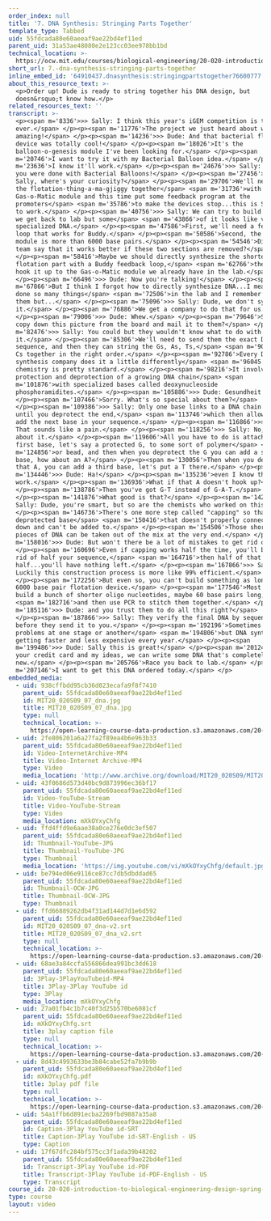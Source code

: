 ```yaml
---
order_index: null
title: '7. DNA Synthesis: Stringing Parts Together'
template_type: Tabbed
uid: 55fdcada80e60aeeaf9ae22bd4ef11ed
parent_uid: 31a53ae48080e2e123cc03ee978bb1bd
technical_location: >-
  https://ocw.mit.edu/courses/biological-engineering/20-020-introduction-to-biological-engineering-design-spring-2009/biobuilder-animations/7.-dna-synthesis-stringing-parts-together
short_url: 7.-dna-synthesis-stringing-parts-together
inline_embed_id: '64910437.dnasynthesis:stringingpartstogether76600777'
about_this_resource_text: >-
  <p>Order up! Dude is ready to string together his DNA design, but
  doesn&rsquo;t know how.</p>
related_resources_text: ''
transcript: >-
  <p><span m='8336'>>> Sally: I think this year's iGEM competition is the best
  ever.</span> </p><p><span m='11776'>The project we just heard about was
  amazing!</span> </p><p><span m='14236'>>> Dude: And that bacterial flotation
  device was totally cool!</span> </p><p><span m='18026'>It's the
  balloon-o-genesis module I've been looking for.</span> </p><p><span
  m='20746'>I want to try it with my Bacterial Balloon idea.</span> </p><p><span
  m='23636'>I know it'll work.</span> </p><p><span m='24676'>>> Sally: I thought
  you were done with Bacterial Balloons!</span> </p><p><span m='27456'>>> Dude:
  Sally, where's your curiosity?</span> </p><p><span m='29706'>We'll need to put
  the flotation-thing-a-ma-gjiggy together</span> <span m='31736'>with the
  Gas-o-Matic module and this time put some feedback program at the
  promoters</span> <span m='35786'>to make the devices stop...this is SO going
  to work.</span> </p><p><span m='40756'>>> Sally: We can try to build it when
  we get back to lab but some</span> <span m='43866'>of it looks like very
  specialized DNA.</span> </p><p><span m='47586'>First, we'll need a feedback
  loop that works for Buddy.</span> </p><p><span m='50586'>Second, the flotation
  module is more than 6000 base pairs.</span> </p><p><span m='54546'>Didn't that
  team say that it works better if these two sections are removed?</span>
  </p><p><span m='58416'>Maybe we should directly synthesize the shorter
  flotation part with a Buddy feedback loop,</span> <span m='62766'>then we can
  hook it up to the Gas-o-Matic module we already have in the lab.</span>
  </p><p><span m='66496'>>> Dude: Now you're talking!</span> </p><p><span
  m='67866'>But I think I forgot how to directly synthesize DNA...I mean we've
  done so many things</span> <span m='72506'>in the lab and I remember a lot of
  them but...</span> </p><p><span m='75096'>>> Sally: Dude, we don't synthesize
  it.</span> </p><p><span m='76886'>We get a company to do that for us.</span>
  </p><p><span m='79006'>>> Dude: Whew.</span> </p><p><span m='79646'>So do I
  copy down this picture from the board and mail it to them?</span> </p><p><span
  m='82476'>>> Sally: You could but they wouldn't know what to do with
  it.</span> </p><p><span m='85306'>We'll need to send them the exact DNA
  sequence, and then they can string the Gs, As, Ts,</span> <span m='90926'>and
  Cs together in the right order.</span> </p><p><span m='92786'>Every DNA
  synthesis company does it a little differently</span> <span m='96045'>but the
  chemistry is pretty standard.</span> </p><p><span m='98216'>It involves
  protection and deprotection of a growing DNA chain</span> <span
  m='101876'>with specialized bases called deoxynucleoside
  phosphoramidites.</span> </p><p><span m='105886'>>> Dude: Gesundheit!</span>
  </p><p><span m='107466'>Sorry. What's so special about them?</span>
  </p><p><span m='109386'>>> Sally: Only one base links to a DNA chain at a time
  until you deprotect the end,</span> <span m='113746'>which then allows you to
  add the next base in your sequence.</span> </p><p><span m='116866'>>> Dude:
  That sounds like a pain.</span> </p><p><span m='118256'>>> Sally: No, think
  about it.</span> </p><p><span m='119606'>All you have to do is attach your
  first base, let's say a protected G, to some sort of polymer</span> <span
  m='124856'>or bead, and then when you deprotect the G you can add a second
  base, how about an A?</span> </p><p><span m='130056'>Then when you deprotect
  that A, you can add a third base, let's put a T there.</span> </p><p><span
  m='134446'>>> Dude: Ha!</span> </p><p><span m='135236'>even I know that won't
  work.</span> </p><p><span m='136936'>What if that A doesn't hook up?</span>
  </p><p><span m='138786'>Then you've got G-T instead of G-A-T.</span>
  </p><p><span m='141876'>What good is that?</span> </p><p><span m='142986'>>>
  Sally: Dude, you're smart, but so are the chemists who worked on this.</span>
  </p><p><span m='146736'>There's one more step called "capping" so that any
  deprotected base</span> <span m='150416'>that doesn't properly connect is shut
  down and can't be added to.</span> </p><p><span m='154506'>Those shorter
  pieces of DNA can be taken out of the mix at the very end.</span> </p><p><span
  m='158016'>>> Dude: But won't there be a lot of mistakes to get rid of?</span>
  </p><p><span m='160696'>Even if capping works half the time, you'll be getting
  rid of half your sequence,</span> <span m='164716'>then half of that
  half...you'll have nothing left.</span> </p><p><span m='167866'>>> Sally:
  Luckily this construction process is more like 99% efficient.</span>
  </p><p><span m='172256'>But even so, you can't build something as long as this
  6000 base pair flotation device.</span> </p><p><span m='177546'>Most companies
  build a bunch of shorter oligo nucleotides, maybe 60 base pairs long,</span>
  <span m='182716'>and then use PCR to stitch them together.</span> </p><p><span
  m='185116'>>> Dude: and you trust them to do all this right?</span>
  </p><p><span m='187866'>>> Sally: They verify the final DNA by sequencing it
  before they send it to you.</span> </p><p><span m='192196'>Sometimes there are
  problems at one stage or another</span> <span m='194806'>but DNA synthesis is
  getting faster and less expensive every year.</span> </p><p><span
  m='199486'>>> Dude: Sally this is great!</span> </p><p><span m='201246'>With
  your credit card and my ideas, we can write some DNA that's completely
  new.</span> </p><p><span m='205766'>Race you back to lab.</span> </p><p><span
  m='207146'>I want to get this DNA ordered today.</span> </p>
embedded_media:
  - uid: 938cffbdd95cb36d023ecafa9f8f7410
    parent_uid: 55fdcada80e60aeeaf9ae22bd4ef11ed
    id: MIT20_020S09_07_dna.jpg
    title: MIT20_020S09_07_dna.jpg
    type: null
    technical_location: >-
      https://open-learning-course-data-production.s3.amazonaws.com/20-020-introduction-to-biological-engineering-design-spring-2009/938cffbdd95cb36d023ecafa9f8f7410_MIT20_020S09_07_dna.jpg
  - uid: 2fe806201a6a27fa2f89ea4b6e963b33
    parent_uid: 55fdcada80e60aeeaf9ae22bd4ef11ed
    id: Video-InternetArchive-MP4
    title: Video-Internet Archive-MP4
    type: Video
    media_location: 'http://www.archive.org/download/MIT20_020S09/MIT20_020S09_dna.mp4'
  - uid: 43f0686d573d40bc9d873996ec36bf17
    parent_uid: 55fdcada80e60aeeaf9ae22bd4ef11ed
    id: Video-YouTube-Stream
    title: Video-YouTube-Stream
    type: Video
    media_location: mXkOYxyChfg
  - uid: ffd4ffd9e6aae38a0ce276e0dc3ef507
    parent_uid: 55fdcada80e60aeeaf9ae22bd4ef11ed
    id: Thumbnail-YouTube-JPG
    title: Thumbnail-YouTube-JPG
    type: Thumbnail
    media_location: 'https://img.youtube.com/vi/mXkOYxyChfg/default.jpg'
  - uid: be794ed06e9116ce87cc7db5dbddad65
    parent_uid: 55fdcada80e60aeeaf9ae22bd4ef11ed
    id: Thumbnail-OCW-JPG
    title: Thumbnail-OCW-JPG
    type: Thumbnail
  - uid: ffd66889262db4f31ad144d7d1e6d592
    parent_uid: 55fdcada80e60aeeaf9ae22bd4ef11ed
    id: MIT20_020S09_07_dna-v2.srt
    title: MIT20_020S09_07_dna_v2.srt
    type: null
    technical_location: >-
      https://open-learning-course-data-production.s3.amazonaws.com/20-020-introduction-to-biological-engineering-design-spring-2009/ffd66889262db4f31ad144d7d1e6d592_MIT20_020S09_07_dna-v2.srt
  - uid: 68ae3a84ccfa556866dea991bc3dd618
    parent_uid: 55fdcada80e60aeeaf9ae22bd4ef11ed
    id: 3Play-3PlayYouTubeid-MP4
    title: 3Play-3Play YouTube id
    type: 3Play
    media_location: mXkOYxyChfg
  - uid: 27a01fb4c1b7c40f3d25b570be6081cf
    parent_uid: 55fdcada80e60aeeaf9ae22bd4ef11ed
    id: mXkOYxyChfg.srt
    title: 3play caption file
    type: null
    technical_location: >-
      https://open-learning-course-data-production.s3.amazonaws.com/20-020-introduction-to-biological-engineering-design-spring-2009/27a01fb4c1b7c40f3d25b570be6081cf_mXkOYxyChfg.srt
  - uid: 8d43c4993633be3b84cabe52fa7b9b9b
    parent_uid: 55fdcada80e60aeeaf9ae22bd4ef11ed
    id: mXkOYxyChfg.pdf
    title: 3play pdf file
    type: null
    technical_location: >-
      https://open-learning-course-data-production.s3.amazonaws.com/20-020-introduction-to-biological-engineering-design-spring-2009/8d43c4993633be3b84cabe52fa7b9b9b_mXkOYxyChfg.pdf
  - uid: 54a1ffb6d891ecba2269fbd9887a35a8
    parent_uid: 55fdcada80e60aeeaf9ae22bd4ef11ed
    id: Caption-3Play YouTube id-SRT
    title: Caption-3Play YouTube id-SRT-English - US
    type: Caption
  - uid: 17f67dfc284bf575cc3f1ada39b48202
    parent_uid: 55fdcada80e60aeeaf9ae22bd4ef11ed
    id: Transcript-3Play YouTube id-PDF
    title: Transcript-3Play YouTube id-PDF-English - US
    type: Transcript
course_id: 20-020-introduction-to-biological-engineering-design-spring-2009
type: course
layout: video
---
```

